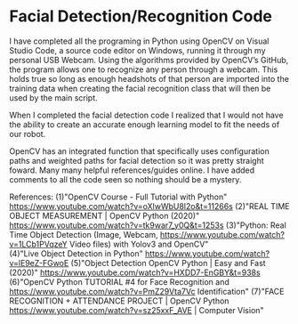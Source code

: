 # Facial Detection/Recognition Code
I have completed all the programing in Python using OpenCV on Visual Studio Code, a source code editor on Windows, running it through my personal USB Webcam. Using the algorithms provided by OpenCV’s GitHub, the program allows one to recognize any person through a webcam. This holds true so long as enough headshots of that person are imported into the training data when creating the facial recognition class that will then be used by the main script. 

When I completed the facial detection code I realized that I would not have the ability to create an accurate enough learning model to fit the needs of our robot. 

OpenCV has an integrated function that specifically uses configuration paths  and weighted paths for facial detection so it was pretty straight foward. Many many helpful references/guides online. I have added comments to all the code seen so nothing should be a mystery.

References: 
(1)"OpenCV Course - Full Tutorial with Python"             https://www.youtube.com/watch?v=oXlwWbU8l2o&t=11266s 
(2)"REAL TIME OBJECT MEASUREMENT | OpenCV Python (2020)"   https://www.youtube.com/watch?v=tk9war7_y0Q&t=1253s 
(3)"Python: Real Time Object Detection (Image, Webcam,     https://www.youtube.com/watch?v=1LCb1PVqzeY 
    Video files) with Yolov3 and OpenCV"  
(4)"Live Object Detection in Python"                       https://www.youtube.com/watch?v=lE9eZ-FGwoE 
(5)"Object Detection OpenCV Python | Easy and Fast (2020)" https://www.youtube.com/watch?v=HXDD7-EnGBY&t=938s 
(6)"OpenCV Python TUTORIAL #4 for Face Recognition and     https://www.youtube.com/watch?v=PmZ29Vta7Vc 
    Identification" 
(7)"FACE RECOGNITION + ATTENDANCE PROJECT | OpenCV Python  https://www.youtube.com/watch?v=sz25xxF_AVE 
| Computer Vision"

